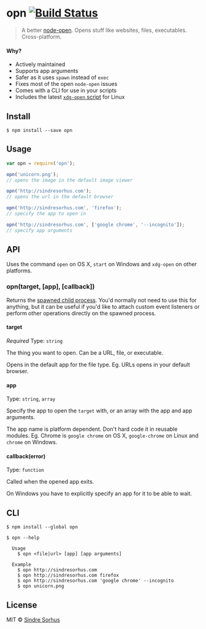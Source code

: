 # opn [![Build Status](https://travis-ci.org/sindresorhus/opn.svg?branch=master)](https://travis-ci.org/sindresorhus/opn)

> A better [node-open](https://github.com/pwnall/node-open). Opens stuff like websites, files, executables. Cross-platform.


#### Why?

- Actively maintained
- Supports app arguments
- Safer as it uses `spawn` instead of `exec`
- Fixes most of the open `node-open` issues
- Comes with a CLI for use in your scripts
- Includes the latest [`xdg-open` script](http://cgit.freedesktop.org/xdg/xdg-utils/commit/?id=c55122295c2a480fa721a9614f0e2d42b2949c18) for Linux


## Install

```
$ npm install --save opn
```


## Usage

```js
var opn = require('opn');

opn('unicorn.png');
// opens the image in the default image viewer

opn('http://sindresorhus.com');
// opens the url in the default browser

opn('http://sindresorhus.com', 'firefox');
// specify the app to open in

opn('http://sindresorhus.com', ['google chrome', '--incognito']);
// specify app arguments
```


## API

Uses the command `open` on OS X, `start` on Windows and `xdg-open` on other platforms.

### opn(target, [app], [callback])

Returns the [spawned child process](https://nodejs.org/api/child_process.html#child_process_class_childprocess). You'd normally not need to use this for anything, but it can be useful if you'd like to attach custom event listeners or perform other operations directly on the spawned process.

#### target

*Required*
Type: `string`

The thing you want to open. Can be a URL, file, or executable.

Opens in the default app for the file type. Eg. URLs opens in your default browser.

#### app

Type: `string`, `array`

Specify the app to open the `target` with, or an array with the app and app arguments.

The app name is platform dependent. Don't hard code it in reusable modules. Eg. Chrome is `google chrome` on OS X, `google-chrome` on Linux and `chrome` on Windows.

#### callback(error)

Type: `function`

Called when the opened app exits.

On Windows you have to explicitly specify an app for it to be able to wait.


## CLI

```
$ npm install --global opn
```

```
$ opn --help

  Usage
    $ opn <file|url> [app] [app arguments]

  Example
    $ opn http://sindresorhus.com
    $ opn http://sindresorhus.com firefox
    $ opn http://sindresorhus.com 'google chrome' --incognito
    $ opn unicorn.png
```


## License

MIT © [Sindre Sorhus](http://sindresorhus.com)
